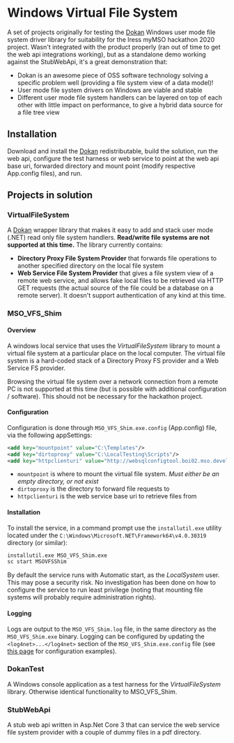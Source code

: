 # Windows Virtual File System

A set of projects originally for testing the [Dokan](https://dokan-dev.github.io/) Windows user mode file system driver library for suitability for the Iress myMSO hackathon 2020 project. Wasn't integrated with the product properly (ran out of time to get the web api integrations working), but as a standalone demo working against the StubWebApi, it's a great demonstration that:

- Dokan is an awesome piece of OSS software technology solving a specific problem well (providing a file system view of a data model)!
- User mode file system drivers on Windows are viable and stable
- Different user mode file system handlers can be layered on top of each other with little impact on performance, to give a hybrid data source for a file tree view



## Installation

Download and install the [Dokan](https://dokan-dev.github.io/) redistributable, build the solution, run the web api, configure the test harness or web service to point at the web api base uri, forwarded directory and mount point (modify respective App.config files), and run.



## Projects in solution

### VirtualFileSystem

A [Dokan](https://dokan-dev.github.io/) wrapper library that makes it easy to add and stack user mode (.NET) read only file system handlers. **Read/write file systems are not supported at this time.** The library currently contains:

- **Directory Proxy File System Provider** that forwards file operations to another specified directory on the local file system
- **Web Service File System Provider** that gives a file system view of a remote web service, and allows fake local files to be retrieved via HTTP GET requests (the actual source of the file could be a database on a remote server). It doesn't support authentication of any kind at this time.



### MSO_VFS_Shim

#### Overview

A windows local service that uses the *VirtualFileSystem* library to mount a virtual file system at a particular place on the local computer. The virtual file system is a hard-coded stack of a Directory Proxy FS provider and a Web Service FS provider.

Browsing the virtual file system over a network connection from a remote PC is not supported at this time (but is possible with additional configuration / software). This should not be necessary for the hackathon project.

#### Configuration

Configuration is done through `MSO_VFS_Shim.exe.config` (App.config) file, via the following appSettings:

```xml
<add key="mountpoint" value="C:\Templates"/>
<add key="dirtoproxy" value="C:\LocalTesting\Scripts"/>
<add key="httpclienturi" value="http://websqlconfigtool.boi02.mso.devel.iress.com.au/"/>
```

- `mountpoint` is where to mount the virtual file system. *Must either be an empty directory, or not exist*
- `dirtoproxy` is the directory to forward file requests to
- `httpclienturi` is the web service base uri to retrieve files from

#### Installation

To install the service, in a command prompt use the `installutil.exe` utility located under the `C:\Windows\Microsoft.NET\Framework64\v4.0.30319` directory (or similar):

```cmd
installutil.exe MSO_VFS_Shim.exe
sc start MSOVFSShim
```

By default the service runs with Automatic start, as the *LocalSystem* user. This may pose a security risk. No investigation has been done on how to configure the service to run least privilege (noting that mounting file systems will probably require administration rights).

#### Logging

Logs are output to the `MSO_VFS_Shim.log` file, in the same directory as the `MSO_VFS_Shim.exe` binary. Logging can be configured by updating the ```<log4net>...</log4net>``` section of the `MSO_VFS_Shim.exe.config` file (see [this page](https://logging.apache.org/log4net/release/config-examples.html) for configuration examples).



### DokanTest

A Windows console application as a test harness for the *VirtualFileSystem* library. Otherwise identical functionality to MSO_VFS_Shim.



### StubWebApi

A stub web api written in Asp.Net Core 3 that can service the web service file system provider with a couple of dummy files in a pdf directory.